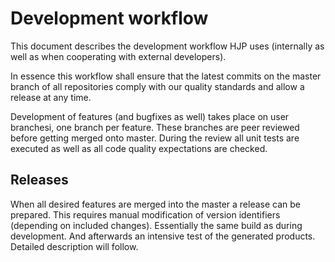 Development workflow
====================
This document describes the development workflow HJP uses (internally as well as when cooperating with external developers).

In essence this workflow shall ensure that the latest commits on the master branch of all repositories comply with our quality standards and allow a release at any time.

Development of features (and bugfixes as well) takes place on user branchesi, one branch per feature. These branches are peer reviewed before getting merged onto master. During the review all unit tests are executed as well as all code quality expectations are checked.

Releases
--------
When all desired features are merged into the master a release can be prepared. This requires manual modification of version identifiers (depending on included changes). Essentially the same build as during development. And afterwards an intensive test of the generated products. Detailed description will follow.


